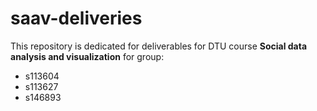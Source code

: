 # saav-deliveries
This repository is dedicated for deliverables for DTU course **Social data analysis and visualization** for group:
- s113604
- s113627
- s146893
